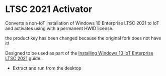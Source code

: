 # LTSC 2021 Activator
Converts a non-IoT installation of Windows 10 Enterprise LTSC 2021 to IoT and activates using with a permanent HWID license.

the product key has been changed because the original fork does not have it!

Designed to be used as part of the [Installing Windows 10 IoT Enterprise LTSC 2021](https://sysconf16.github.io/information/technology/guides/software/lists/installing-windows-10-iot-enterprise-ltsc-2021.html) guide.

- Extract and run from the desktop
